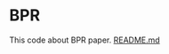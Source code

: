 # BPR
This code about BPR paper.
[README.md](https://github.com/JiShuWang/BPR/files/9034272/README.md)
